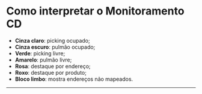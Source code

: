 # Como interpretar o Monitoramento CD

- **Cinza claro**: picking ocupado;
- **Cinza escuro**: pulmão ocupado;
- **Verde**: picking livre;
- **Amarelo**: pulmão livre;
- **Rosa**: destaque por endereço;
- **Roxo**: destaque por produto;
- **Bloco limbo**: mostra endereços não mapeados.

---
